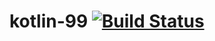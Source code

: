 # kotlin-99 [![Build Status](https://travis-ci.org/okwrtdsh/kotlin-99.svg?branch=master)](https://travis-ci.org/okwrtdsh/kotlin-99)


